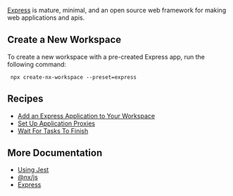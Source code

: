 [Express](https://expressjs.com/) is mature, minimal, and an open source web framework for making web applications and
apis.

## Create a New Workspace

To create a new workspace with a pre-created Express app, run the following command:

```shell
 npx create-nx-workspace --preset=express
```

## Recipes

- [Add an Express Application to Your Workspace](/showcase/examples/add-express)
- [Set Up Application Proxies](/recipes/node/application-proxies)
- [Wait For Tasks To Finish](/recipes/tips-n-tricks/wait-for-tasks)

## More Documentation

- [Using Jest](/packages/jest)
- [@nx/js](/packages/js)
- [Express](https://expressjs.com/)
